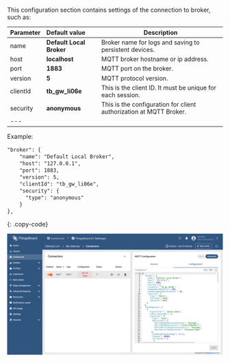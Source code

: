 This configuration section contains settings of the connection to broker, such as:

| **Parameter** | **Default value**        | **Description**                                                    |
|:--------------|:-------------------------|--------------------------------------------------------------------
| name          | **Default Local Broker** | Broker name for logs and saving to persistent devices.             |
| host          | **localhost**            | MQTT broker hostname or ip address.                                |
| port          | **1883**                 | MQTT port on the broker.                                           |
| version       | **5**                    | MQTT protocol version.                                             |
| clientId      | **tb_gw_li06e**          | This is the client ID. It must be unique for each session.         |
| security      | **anonymous**            | This is the configuration for client authorization at MQTT Broker. |
| ---           

Example:

```text
"broker": {
    "name": "Default Local Broker",
    "host": "127.0.0.1",
    "port": 1883,
    "version": 5,
    "clientId": "tb_gw_li06e",
    "security": {
      "type": "anonymous"
    }
},
```
{: .copy-code}

![image](/images/gateway/mqtt-connector/connection-to-broker-advanced-section-1-ce.png)